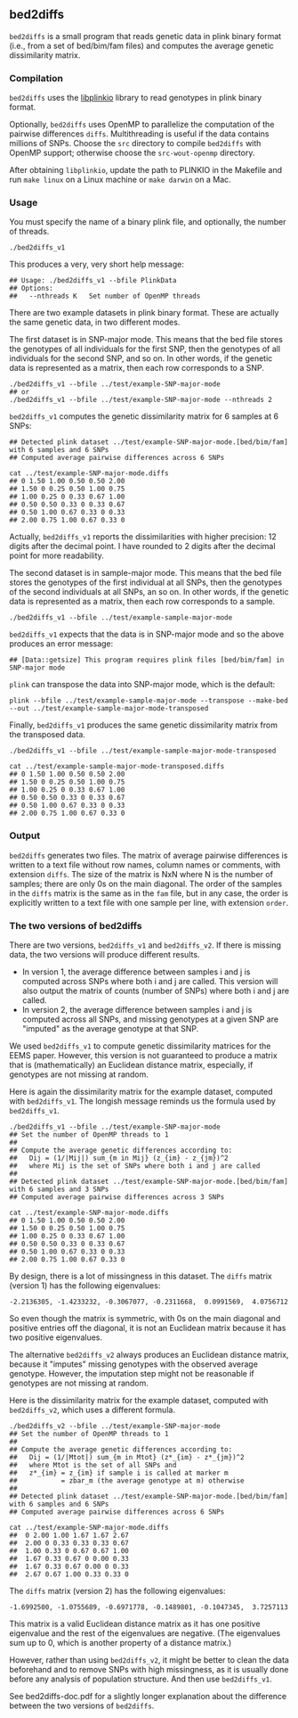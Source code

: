 
## bed2diffs

`bed2diffs` is a small program that reads genetic data in plink binary format (i.e., from a set of bed/bim/fam files) and computes the average genetic dissimilarity matrix.

### Compilation

`bed2diffs` uses the [libplinkio](https://github.com/fadern/libplinkio) library to read genotypes in plink binary format.

Optionally, `bed2diffs` uses OpenMP to parallelize the computation of the pairwise differences `diffs`. Multithreading is useful if the data contains millions of SNPs. Choose the `src` directory to compile `bed2diffs` with OpenMP support; otherwise choose the `src-wout-openmp` directory.

After obtaining `libplinkio`, update the path to PLINKIO in the Makefile and run `make linux` on a Linux machine or `make darwin` on a Mac.

### Usage

You must specify the name of a binary plink file, and optionally, the number of threads.

```
./bed2diffs_v1

```

This produces a very, very short help message:

```
## Usage: ./bed2diffs_v1 --bfile PlinkData
## Options:
##   --nthreads K	Set number of OpenMP threads
```

There are two example datasets in plink binary format. These are actually the same genetic data, in two different modes.

The first dataset is in SNP-major mode. This means that the bed file stores the genotypes of all individuals for the first SNP, then the genotypes of all individuals for the second SNP, and so on. In other words, if the genetic data is represented as a matrix, then each row corresponds to a SNP.

```
./bed2diffs_v1 --bfile ../test/example-SNP-major-mode
## or
./bed2diffs_v1 --bfile ../test/example-SNP-major-mode --nthreads 2
```

`bed2diffs_v1` computes the genetic dissimilarity matrix for 6 samples at 6 SNPs:

```
## Detected plink dataset ../test/example-SNP-major-mode.[bed/bim/fam] with 6 samples and 6 SNPs
## Computed average pairwise differences across 6 SNPs

cat ../test/example-SNP-major-mode.diffs
## 0 1.50 1.00 0.50 0.50 2.00
## 1.50 0 0.25 0.50 1.00 0.75
## 1.00 0.25 0 0.33 0.67 1.00
## 0.50 0.50 0.33 0 0.33 0.67
## 0.50 1.00 0.67 0.33 0 0.33
## 2.00 0.75 1.00 0.67 0.33 0
```

Actually, `bed2diffs_v1` reports the dissimilarities with higher precision: 12 digits after the decimal point. I have rounded to 2 digits after the decimal point for more readability.

The second dataset is in sample-major mode. This means that the bed file stores the genotypes of the first individual at all SNPs, then the genotypes of the second individuals at all SNPs, an so on. In other words, if the genetic data is represented as a matrix, then each row corresponds to a sample.

```
./bed2diffs_v1 --bfile ../test/example-sample-major-mode
```

`bed2diffs_v1` expects that the data is in SNP-major mode and so the above produces an error message:

```
## [Data::getsize] This program requires plink files [bed/bim/fam] in SNP-major mode
```

`plink` can transpose the data into SNP-major mode, which is the default:

```
plink --bfile ../test/example-sample-major-mode --transpose --make-bed --out ../test/example-sample-major-mode-transposed
```

Finally, `bed2diffs_v1` produces the same genetic dissimilarity matrix from the transposed data.

```
./bed2diffs_v1 --bfile ../test/example-sample-major-mode-transposed

cat ../test/example-sample-major-mode-transposed.diffs
## 0 1.50 1.00 0.50 0.50 2.00
## 1.50 0 0.25 0.50 1.00 0.75
## 1.00 0.25 0 0.33 0.67 1.00
## 0.50 0.50 0.33 0 0.33 0.67
## 0.50 1.00 0.67 0.33 0 0.33
## 2.00 0.75 1.00 0.67 0.33 0
```

### Output

`bed2diffs` generates two files. The matrix of average pairwise differences is written to a text file without row names, column names or comments, with extension `diffs`. The size of the matrix is NxN where N is the number of samples; there are only 0s on the main diagonal. The order of the samples in the `diffs` matrix is the same as in the `fam` file, but in any case, the order is explicitly written to a text file with one sample per line, with extension `order`.

### The two versions of bed2diffs

There are two versions, `bed2diffs_v1` and `bed2diffs_v2`. If there is missing data, the two versions will produce different results.

* In version 1, the average difference between samples i and j is computed across SNPs where both i and j are called. This version will also output the matrix of counts (number of SNPs) where both i and j are called.
* In version 2, the average difference between samples i and j is computed across all SNPs, and missing genotypes at a given SNP are "imputed" as the average genotype at that SNP.

We used `bed2diffs_v1` to compute genetic dissimilarity matrices for the EEMS paper. However, this version is not guaranteed to produce a matrix that is (mathematically) an Euclidean distance matrix, especially, if genotypes are not missing at random.

Here is again the dissimilarity matrix for the example dataset, computed with `bed2diffs_v1`. The longish message reminds us the formula used by `bed2diffs_v1`.

```
./bed2diffs_v1 --bfile ../test/example-SNP-major-mode
## Set the number of OpenMP threads to 1
##
## Compute the average genetic differences according to:
##   Dij = (1/|Mij|) sum_{m in Mij} (z_{im} - z_{jm})^2
##   where Mij is the set of SNPs where both i and j are called
##
## Detected plink dataset ../test/example-SNP-major-mode.[bed/bim/fam] with 6 samples and 3 SNPs
## Computed average pairwise differences across 3 SNPs

cat ../test/example-SNP-major-mode.diffs
## 0 1.50 1.00 0.50 0.50 2.00
## 1.50 0 0.25 0.50 1.00 0.75
## 1.00 0.25 0 0.33 0.67 1.00
## 0.50 0.50 0.33 0 0.33 0.67
## 0.50 1.00 0.67 0.33 0 0.33
## 2.00 0.75 1.00 0.67 0.33 0
```

By design, there is a lot of missingness in this dataset. The `diffs` matrix (version 1) has the following eigenvalues:

```
-2.2136305, -1.4233232, -0.3067077, -0.2311668,  0.0991569,  4.0756712
```

So even though the matrix is symmetric, with 0s on the main diagonal and positive entries off the diagonal, it is not an Euclidean matrix because it has two positive eigenvalues.

The alternative `bed2diffs_v2` always produces an Euclidean distance matrix, because it "imputes" missing genotypes with the observed average genotype. However, the imputation step might not be reasonable if genotypes are not missing at random.

Here is the dissimilarity matrix for the example dataset, computed with `bed2diffs_v2`, which uses a different formula.

```
./bed2diffs_v2 --bfile ../test/example-SNP-major-mode
## Set the number of OpenMP threads to 1
##
## Compute the average genetic differences according to:
##   Dij = (1/|Mtot|) sum_{m in Mtot} (z*_{im} - z*_{jm})^2
##   where Mtot is the set of all SNPs and
##   z*_{im} = z_{im} if sample i is called at marker m
##           = zbar_m (the average genotype at m) otherwise
##
## Detected plink dataset ../test/example-SNP-major-mode.[bed/bim/fam] with 6 samples and 6 SNPs
## Computed average pairwise differences across 6 SNPs

cat ../test/example-SNP-major-mode.diffs
##  0 2.00 1.00 1.67 1.67 2.67
##  2.00 0 0.33 0.33 0.33 0.67
##  1.00 0.33 0 0.67 0.67 1.00
##  1.67 0.33 0.67 0 0.00 0.33
##  1.67 0.33 0.67 0.00 0 0.33
##  2.67 0.67 1.00 0.33 0.33 0
```

The `diffs` matrix (version 2) has the following eigenvalues:

```
-1.6992500, -1.0755689, -0.6971778, -0.1489801, -0.1047345,  3.7257113
```

This matrix is a valid Euclidean distance matrix as it has one positive eigenvalue and the rest of the eigenvalues are negative. (The eigenvalues sum up to 0, which is another property of a distance matrix.)

However, rather than using `bed2diffs_v2`, it might be better to clean the data beforehand and to remove SNPs with high missingness, as it is usually done before any analysis of population structure. And then use `bed2diffs_v1`.

See bed2diffs-doc.pdf for a slightly longer explanation about the difference between the two versions of `bed2diffs`.

